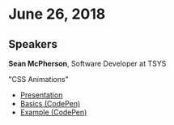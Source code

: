 # June 26, 2018

## Speakers

**Sean McPherson**, Software Developer at TSYS

"CSS Animations"
 - [Presentation](https://docs.google.com/presentation/d/1bBu93BTUuFfJu6h47uBuUgHgt6DWIFkPOZsgjOFCnSU/edit?usp=sharing)
 - [Basics (CodePen)](https://codepen.io/SeanMcP/pen/LrBJBO?editors=0100)
 - [Example (CodePen)](https://codepen.io/SeanMcP/pen/gzPmGM?editors=0100)
